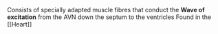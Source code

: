 Consists of specially adapted muscle fibres that conduct the **Wave of excitation** from the AVN down the septum to the ventricles
Found in the [[Heart]]